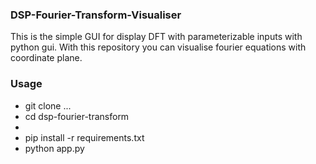 ### DSP-Fourier-Transform-Visualiser
This is the simple GUI for display DFT with parameterizable inputs with python gui. With this repository you can visualise fourier equations with coordinate plane.

### Usage
- git clone ...
- cd dsp-fourier-transform
- 
- pip install -r requirements.txt
- python app.py

